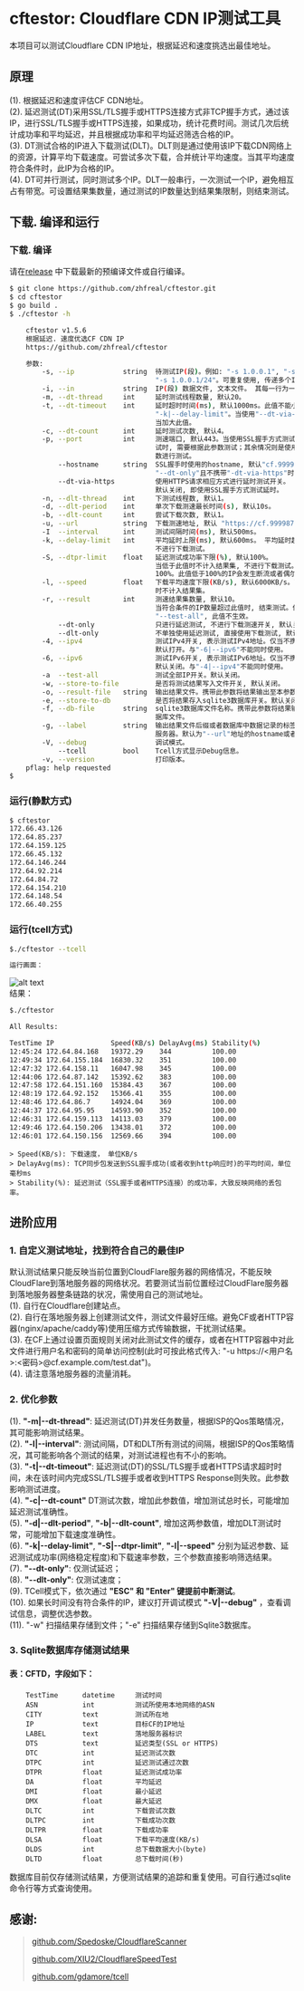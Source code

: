 # cftestor:  Cloudflare CDN IP测试工具

本项目可以测试Cloudflare CDN IP地址，根据延迟和速度挑选出最佳地址。

## 原理
(1). 根据延迟和速度评估CF CDN地址。<br>
(2). 延迟测试(DT)采用SSL/TLS握手或HTTPS连接方式非TCP握手方式，通过该IP，进行SSL/TLS握手或HTTPS连接，如果成功，统计花费时间。测试几次后统计成功率和平均延迟，并且根据成功率和平均延迟筛选合格的IP。<br>
(3). DT测试合格的IP进入下载测试(DLT)。DLT则是通过使用该IP下载CDN网络上的资源，计算平均下载速度。可尝试多次下载，合并统计平均速度。当其平均速度符合条件时，此IP为合格的IP。<br>
(4). DT可并行测试，同时测试多个IP。DLT一般串行，一次测试一个IP，避免相互占有带宽。可设置结果集数量，通过测试的IP数量达到结果集限制，则结束测试。<br>

## 下载. 编译和运行

### 下载. 编译

请在[release](https://github.com/zhfreal/cftestor/releases)
中下载最新的预编译文件或自行编译。
```bash
$ git clone https://github.com/zhfreal/cftestor.git
$ cd cftestor
$ go build .
$ ./cftestor -h

    cftestor v1.5.6
    根据延迟. 速度优选CF CDN IP
    https://github.com/zhfreal/cftestor

    参数:
        -s, --ip            string  待测试IP(段)。例如: "-s 1.0.0.1", "-s 1.0.0.1/32",
                                    "-s 1.0.0.1/24"。可重复使用, 传递多个IP或者IP段。
        -i, --in            string  IP(段) 数据文件, 文本文件。 其每一行为一个IP或者IP段。
        -m, --dt-thread     int     延时测试线程数量, 默认20。
        -t, --dt-timeout    int     延时超时时间(ms), 默认1000ms。此值不能小于
                                    "-k|--delay-limit"。当使用"--dt-via-https"时, 应适
                                    当加大此值。
        -c, --dt-count      int     延时测试次数, 默认4。
        -p, --port          int     测速端口, 默认443。当使用SSL握手方式测试延时且不进行下载测
                                    试时, 需要根据此参数测试；其余情况则是使用"--url"提供的参
                                    数进行测试。
            --hostname      string  SSL握手时使用的hostname, 默认"cf.9999876.xyz"。仅当
                                    "--dt-only"且不携带"-dt-via-https"时有效。
            --dt-via-https          使用HTTPS请求相应方式进行延时测试开关。
                                    默认关闭, 即使用SSL握手方式测试延时。
        -n, --dlt-thread    int     下测试线程数, 默认1。
        -d, --dlt-period    int     单次下载测速最长时间(s), 默认10s。
        -b, --dlt-count     int     尝试下载次数, 默认1。
        -u, --url           string  下载测速地址, 默认 "https://cf.9999876.xyz/500mb.dat"。
        -I  --interval      int     测试间隔时间(ms), 默认500ms。
        -k, --delay-limit   int     平均延时上限(ms), 默认600ms。 平均延时超过此值不计入结果集,
                                    不进行下载测试。
        -S, --dtpr-limit    float   延迟测试成功率下限(%), 默认100%。
                                    当低于此值时不计入结果集, 不进行下载测试。默认100, 即不低于
                                    100%。此值低于100%的IP会发生断流或者偶尔无法连接的情况。
        -l, --speed         float   下载平均速度下限(KB/s), 默认6000KB/s。下载平均速度低于此值
                                    时不计入结果集。
        -r, --result        int     测速结果集数量, 默认10。
                                    当符合条件的IP数量超过此值时, 结束测试。但是如果开启
                                    "--test-all", 此值不生效。
            --dt-only               只进行延迟测试, 不进行下载测速开关, 默认关闭。
            --dlt-only              不单独使用延迟测试, 直接使用下载测试, 默认关闭。
        -4, --ipv4                  测试IPv4开关, 表示测试IPv4地址。仅当不携带"-s"和"-i"时有效。
                                    默认打开。与"-6|--ipv6"不能同时使用。
        -6, --ipv6                  测试IPv6开关, 表示测试IPv6地址。仅当不携带"-s"和"-i"时有效。
                                    默认关闭。与"-4|--ipv4"不能同时使用。
        -a  --test-all              测试全部IP开关。默认关闭。
        -w, --store-to-file         是否将测试结果写入文件开关, 默认关闭。
        -o, --result-file   string  输出结果文件。携带此参数将结果输出至本参数对应的文件。
        -e, --store-to-db           是否将结果存入sqlite3数据库开关。默认关闭。
        -f, --db-file       string  sqlite3数据库文件名称。携带此参数将结果输出至本参数对应的数
                                    据库文件。
        -g, --label         string  输出结果文件后缀或者数据库中数据记录的标签, 用于区分测试目标
                                    服务器。默认为"--url"地址的hostname或者"--hostname"。
        -V, --debug                 调试模式。
            --tcell         bool    Tcell方式显示Debug信息。
        -v, --version               打印版本。
    pflag: help requested
$

```
### 运行(静默方式)
```bash
$ cftestor
172.66.43.126
172.64.85.237
172.64.159.125
172.66.45.132
172.64.146.244
172.64.92.214
172.64.84.72
172.64.154.210
172.64.148.54
172.66.40.255

```

### 运行(tcell方式)
```bash
$./cftestor --tcell

运行画面：
```
![alt text](Result.png "运行画面")</br>
结果：
```bash
$./cftestor

All Results:

TestTime IP              Speed(KB/s) DelayAvg(ms) Stability(%) 
12:45:24 172.64.84.168   19372.29    344          100.00       
12:49:34 172.64.155.184  16830.32    351          100.00       
12:47:32 172.64.158.11   16047.98    345          100.00       
12:44:06 172.64.87.142   15392.62    383          100.00       
12:47:58 172.64.151.160  15384.43    367          100.00       
12:48:19 172.64.92.152   15366.41    355          100.00       
12:48:46 172.64.86.7     14924.04    369          100.00       
12:44:37 172.64.95.95    14593.90    352          100.00       
12:46:31 172.64.159.113  14113.03    379          100.00       
12:49:46 172.64.150.206  13438.01    372          100.00       
12:46:01 172.64.150.156  12569.66    394          100.00     

```

```
> Speed(KB/s): 下载速度， 单位KB/s
> DelayAvg(ms): TCP同步包发送到SSL握手成功(或者收到http响应时)的平均时间，单位毫秒ms
> Stability(%): 延迟测试（SSL握手或者HTTPS连接）的成功率，大致反映网络的丢包率。
```

## 进阶应用
### 1. 自定义测试地址，找到符合自己的最佳IP
默认测试结果只能反映当前位置到CloudFlare服务器的网络情况，不能反映CloudFlare到落地服务器的网络状况。若要测试当前位置经过CloudFlare服务器到落地服务器整条链路的状况，需使用自己的测试地址。 <br>
(1). 自行在Cloudflare创建站点。<br>
(2). 自行在落地服务器上创建测试文件，测试文件最好压缩。避免CF或者HTTP容器(nginx/apache/caddy等)使用压缩方式传输数据，干扰测试结果。<br>
(3). 在CF上通过设置页面规则关闭对此测试文件的缓存，或者在HTTP容器中对此文件进行用户名和密码的简单访问控制(此时可按此格式传入: "-u https://<用户名>:<密码>@cf.example.com/test.dat")。<br>
(4). 请注意落地服务器的流量消耗。<br>

### 2. 优化参数
(1). **"-m|--dt-thread"**: 延迟测试(DT)并发任务数量，根据ISP的Qos策略情况，其可能影响测试结果。<br>
(2). **"-I|--interval"**: 测试间隔，DT和DLT所有测试的间隔，根据ISP的Qos策略情况，其可能影响各个测试的结果，对测试进程也有不小的影响。<br>
(3). **"-t|--dt-timeout"**: 延迟测试(DT)的SSL/TLS握手或者HTTPS请求超时时间，未在该时间内完成SSL/TLS握手或者收到HTTPS Response则失败。此参数影响测试进度。<br>
(4). **"-c|--dt-count"** DT测试次数，增加此参数值，增加测试总时长，可能增加延迟测试准确性。<br>
(5). **"-d|--dlt-period"**, **"-b|--dlt-count"**, 增加这两参数值，增加DLT测试时常，可能增加下载速度准确性。<br>
(6). **"-k|--delay-limit"**, **"-S|--dtpr-limit"**, **"-l|--speed"** 分别为延迟参数、延迟测试成功率(网络稳定程度)和下载速率参数，三个参数直接影响筛选结果。<br>
(7). **"--dt-only"**: 仅测试延迟；<br>
(8). **"--dlt-only"**: 仅测试速度；<br>
(9). TCell模式下，依次通过 **"ESC" 和 "Enter" 键提前中断测试**。<br>
(10). 如果长时间没有符合条件的IP，建议打开调试模式 **"-V|--debug"** ，查看调试信息，调整优选参数。<br>
(11). "-w" 扫描结果存储到文件；"-e" 扫描结果存储到Sqlite3数据库。<br>

### 3. Sqlite数据库存储测试结果
#### 表：CFTD，字段如下：
```
    TestTime      datetime     测试时间                         
    ASN           int          测试所使用本地网络的ASN          
    CITY          text         测试所在地                       
    IP            text         目标CF的IP地址                   
    LABEL         text         落地服务器标识                   
    DTS           text         延迟类型(SSL or HTTPS)
    DTC           int          延迟测试次数                     
    DTPC          int          延迟测试通过次数                     
    DTPR          float        延迟测试成功率                       
    DA            float        平均延迟                     
    DMI           float        最小延迟                     
    DMX           float        最大延迟                     
    DLTC          int          下载尝试次数                     
    DLTPC         int          下载成功次数                     
    DLTPR         float        下载成功率                       
    DLSA          float        下载平均速度(KB/s)               
    DLDS          int          总下载数据大小(byte)
    DLTD          float        总下载时间(秒) 
```
数据库目前仅存储测试结果，方便测试结果的追踪和重复使用。可自行通过sqlite命令行等方式查询使用。
## 感谢:
> 
> <a href="https://github.com/Spedoske/CloudflareScanner">github.com/Spedoske/CloudflareScanner</a>
> 
> <a href="https://github.com/XIU2/CloudflareSpeedTest">github.com/XIU2/CloudflareSpeedTest</a>
> 
> <a href="https://github.com/gdamore/tcell">github.com/gdamore/tcell</a>
>
>   